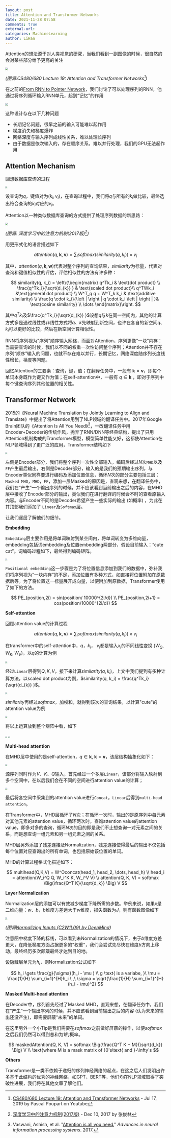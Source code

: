 ```yaml
---
layout: post
title: Attention and Transformer Networks
date: 2021-11-28 07:58
comments: true
external-url:
categories: MachineLearning
author: LiHan
---
```


Attention的想法源于对人类视觉的研究，当我们看到一副图像的时候，很自然的会对某些部分给予更高的关注

<img src="{{ '/assets/imgs/Attention-and-Transformer-Networks/2.png' | relative_url }}" style="zoom:50%;">

*(图源:CS480/680 Lecture 19: Attention and Transformer Networks[^1])*

在之前的[From RNN to Pointer Network](https://herloconnell.github.io/blog/From-RNN-to-Pointer-Network/)，我们讨论了可以处理序列的RNN，他通过将序列循环输入RNN单元，起到“记忆”的作用

<img src="{{ '/assets/imgs/Attention-and-Transformer-Networks/1.png' | relative_url }}" style="zoom:50%;">

这种设计存在以下几种问题

- 长期记忆问题，很早之前的输入可能难以起作用
- 梯度消失和梯度爆炸
- 网络深度与输入序列成线性关系，难以处理长序列
- 由于数据是依次输入的，存在顺序关系，难以并行处理，我们的GPU无法起作用

## Attention Mechanism

回想数据库查询的过程

<img src="{{ '/assets/imgs/Attention-and-Transformer-Networks/4.png' | relative_url }}" style="zoom:38%;">

设查询为$q$，键值对为$(k_i, v_i)$，在查询过程中，我们将$q$与所有的$k_i$做比较，最终选出符合查询的$k_i$对应的$v_i$。

Attention以一种类似数据库查询的方式提供了处理序列数据的新思路：

<img src="{{ '/assets/imgs/Attention-and-Transformer-Networks/5.png' | relative_url }}" style="zoom:50%;">

*(图源: 深度学习中的注意力机制(2017版)[^2])*

用更形式化的语言描述如下


$$
attention(q, \mathbf{k}, \mathbf{v}) = \sum_i softmax(similarity(q, k_i)) \times  v_i
$$


其中，$attention(q, \mathbf{k}, \mathbf{w})$代表对整个序列的查询结果，$similarity$为标量，代表对查询和键值相似性的评估，评估相似性的方法有许多种：


$$
similarity(q, k_i) = 
\left\{\begin{matrix}
q^Tk_i  & \text{dot product} \\
\frac{q^Tk_i}{\sqrt{d_{k}} }  & \text{scaled dot product}\\
q^TWk_i  &\text{general dot product} \\
W^T_q q + W^T_k k_i  & \text{additive similarity} \\
\frac{q \cdot k_i}{\left |  \right | q \cdot k_i  \left |  \right | }& \text{cosine similarity} \\
\dots
\end{matrix}\right.
$$


其中$q^Tk_i$及$\frac{q^Tk_i}{\sqrt{d_{k}} }$设想$q$与$k$在同一空间内，其他的计算方式多是通过线性或非线性方式将$q、k$先映射到新空间，也许在各自的新空间$q、k_i$可以更好的比较，然后在新空间计算相似性。

RNN将序列视为"序列"顺序输入网络，而面对Attention，序列更像“一块”内存：当需要查询的时候，我们以不同的权重一次性访问整个序列；Attention并不存在序列“顺序”输入的问题，也就不存在难以并行，长期记忆，网络深度随序列长度线性增长，梯度等问题。

回忆Attention的三要素：查询，键，值；在翻译任务中，一般有 $\mathbf{k} = \mathbf{v}$，即每个单词本身既作为键又作为值；在self-attention中，一般有 $q \in \mathbf{k}$ ，即对于序列中每个键查询序列其他位置的相关性。

## Transformer Network

2015的《Neural Machine Translation by Jointly Learning to Align and Translate》中提出了将Attention用到了NLP领域的翻译任务中。2017年Google Brain团队的《Attention Is All You Need》[^3]，一改翻译任务中用Encoder+Decoder的传统作风，抛弃了RNN/DNN等经典结构，提出了只用Attention机制构成的Transformer模型，模型简单性能又好，这都使Attention在NLP领域得到了更广泛的应用，Transformer结构如下

<img src="{{ '/assets/imgs/Attention-and-Transformer-Networks/6.png' | relative_url }}" style="zoom:35%;">

左侧是Encoder部分，我们将整个序列一次性全部输入，编码后经过$N$次`MHD`以及`FF`产生最后输出，右侧是Decoder部分，输入的是我们的预期输出序列，与Encoder类似同样要进行编码及添加位置信息，循环$N$次的部分主要包括三层：`Masked MHD`，`MHD`，`FF`，添加一层Masked的原因是，直观来想，在翻译任务中，我们在“产生”一个输出序列的时候，并不应该看到当前输出之后的内容，在MHD层中接收了Encoder部分的输出，类似我们在进行翻译的时候会不时的查看原输入内容。与Encoder不同的是Decoder希望产生一些实际的输出 (如概率) ，为此在其顶部我们添加了 `Linear`及`Softmax`层。

让我们逐层了解他们的细节。

**Embedding**

`Embedding`层主要作用是将单词映射到某空间内，将单词转变为多维向量，embedding包括词embedding及位置embedding两部分，假设目前输入：“cute cat”。词编码过程如下，最终得到编码矩阵。

<img src="{{ '/assets/imgs/Attention-and-Transformer-Networks/9.png' | relative_url }}" style="zoom:40%;">

`Positional embedding`这一步骤是为了将位置信息添加到我们的数据中，弥补我们将序列视为“一块内存”的不足，添加位置有多种方式，如直接将位置附加在原数据后等。为了将位置这一标量展开成向量，以便附加到原数据，Transformer使用了如下的方法。


$$
PE_{position,2i} = sin(position/ 10000^{2i/d})
\\
PE_{position,2i+1} = cos(position/10000^{2i/d})
$$


**Self-attention**

回顾attention value的计算过程


$$
attention(q, \mathbf{k}, \mathbf{v}) = \sum_i softmax(similarity(q, k_i)) \times  v_i
$$


在transformer中的self-attention中，$q$，$k_i$， $v_i$都是输入$x_i$的不同线性变换 ($W_Q, W_K, W_V$)，以$q$的计算为例

<img src="{{ '/assets/imgs/Attention-and-Transformer-Networks/10.png' | relative_url }}" style="zoom:40%;">

经过`Linear`层得到$Q,K,V$，接下来计算$similarity(q, k_i)$，上文中我们提到有多种计算方法，以$\text{scaled dot product}$为例，$similarity(q, k_i) =  \frac{q^Tk_i}{\sqrt{d_{k}} }$。

<img src="{{ '/assets/imgs/Attention-and-Transformer-Networks/11.png' | relative_url }}" style="zoom:40%;">

$similarity$再经过$softmax$，加权和，就得到该次的查询结果，以计算"cute"的attention value为例

<img src="{{ '/assets/imgs/Attention-and-Transformer-Networks/12.png' | relative_url }}" style="zoom:40%;">

将以上运算放到整个矩阵中看，如下

<img src="{{ '/assets/imgs/Attention-and-Transformer-Networks/13.png' | relative_url }}" style="zoom:30%;">

<img src="{{ '/assets/imgs/Attention-and-Transformer-Networks/14.png' | relative_url }}" style="zoom:30%;">

**Multi-head attention**

在MHD层中使用的是self-attention，$q \in \mathbf{k} , \ \mathbf{k} = \mathbf{v}$，该层结构抽象化如下：

<img src="{{ '/assets/imgs/Attention-and-Transformer-Networks/7.png' | relative_url }}" style="zoom:40%;">

源序列同时作为$V、K、Q$输入，首先经过一个多层`Linear`，该部分将输入映射到多个空间中，在以后我们会在不同的空间进行attention value的计算；

<img src="{{ '/assets/imgs/Attention-and-Transformer-Networks/15.png' | relative_url }}" style="zoom:40%;">



最后将各空间中采集到的attention value进行`Concat`，`Linear`后得到`multi-head attention`。



在Transformer中，MHD层循环了$N$次；在循环一次时，输出的是原序列中每元素对其他元素的attention value，循环两次时，查询attention value的attention value，即多对多的查询，循环$N$次的目的即是我们不止想查询一对元素之间的关系，而是想查询一组元素和另一组元素之间的关系。

MHD层另外添加了残差连接及Normalization，残差连接使得最后的输出不仅包括每个位置对应查询出的所有单词，也包括原始该位置的单词。

MHD的计算过程格式化描述如下：


$$
multihead(Q,K,V) = W^Oconcat(head_1, head_2, \dots, head_h)
\\
head_i = attention(W_i^Q Q, W_i^K K, W_i^V V)
\\
attention(Q, K, V) = softmax \Big(\frac{Q^T K}{\sqrt{d_k}} \Big) V
$$


**Layer Normalization**

Normalization层的添加可以有效减少梯度下降所需的步数。举例来说，如果$x$是二维向量：$w、b$，$b$维度方差远大于$w$维度，损失函数为$J$，则有函数图像如下

<img src="{{ '/assets/imgs/Attention-and-Transformer-Networks/8.png' | relative_url }}" style="zoom:40%;">

*(图源[Normalizing Inputs (C2W1L09) by DeepMind](https://www.youtube.com/watch?v=FDCfw-YqWTE))*

注意图中梯度下降的标线，可以看到未Normalization的情况下，由于$b$维度方差更大，在降低梯度方面占据更多的"权重"，我们会尝试先尽快在维度$b$方向上移动，最终经历多次颠簸最终才达到目的地。

设隐藏层单元为$h_i$，则Normalization公式如下


$$
h_i \gets \frac{g}{\sigma}(h_i - \mu )
\\
g \text{ is a variabe, }\ \mu = \frac{1}{H} \sum_{i=1}^{H}h_i \ ,\ \sigma = \sqrt{\frac{1}{H} \sum_{i=1}^{H}(h_i - \mu)^2}
$$


**Masked Multi-head attention**

在Decoder中，序列首先经过了Masked MHD，直观来想，在翻译任务中，我们在“产生”一个输出序列的时候，并不应该看到当前输出之后的内容 (认为未来的输出还没产生)，即需要屏蔽“未来”的单词。

在这里另外一个小Tip是我们需要在$softmax$之前做好屏蔽的操作，以便$softmax$之后我们仍然可以得到总和为1的概率。


$$
maskedAttention(Q, K, V) = softmax \Big(\frac{Q^T K + M}{\sqrt{d_k}} \Big) V
\\
\text{where M is a mask matrix of  }0's\text{  and }-\infty's
$$


**Others**

Transformer是一类不依赖于递归的序列神经网络的起点，在这之后人们发明出许多基于此结构的优秀的神经网络，如GPT，BERT等，他们均在NLP领域取得了突破性进展，我们将在其他文章了解他们。





[^1]: [CS480/680 Lecture 19: Attention and Transformer Networks](https://www.youtube.com/watch?v=OyFJWRnt_AY) - Jul 17, 2019 by Pascal Poupart on Youtube

[^2]: [深度学习中的注意力机制(2017版)](https://blog.csdn.net/malefactor/article/details/78767781) - Dec 10, 2017 by 张俊林

[^3]: Vaswani, Ashish, et al. "[Attention is all you need.](https://arxiv.org/abs/1706.03762)" *Advances in neural information processing systems*. 2017.




